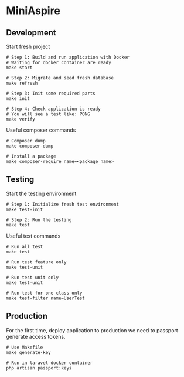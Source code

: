 # MiniAspire

## Development

Start fresh project

```shell
# Step 1: Build and run application with Docker
# Waiting for docker container are ready
make start

# Step 2: Migrate and seed fresh database
make refresh

# Step 3: Init some required parts
make init

# Step 4: Check application is ready
# You will see a test like: PONG
make verify
```

Useful composer commands

```shell
# Composer dump
make composer-dump

# Install a package
make composer-require name=<package_name>
```

## Testing

Start the testing environment

```shell
# Step 1: Initialize fresh test environment
make test-init

# Step 2: Run the testing
make test
```

Useful test commands

```shell
# Run all test 
make test

# Run test feature only
make test-unit

# Run test unit only
make test-unit

# Run test for one class only
make test-filter name=UserTest
```

## Production

For the first time, deploy application to production we need to passport generate access tokens.

```shell
# Use Makefile
make generate-key

# Run in laravel docker container
php artisan passport:keys
```